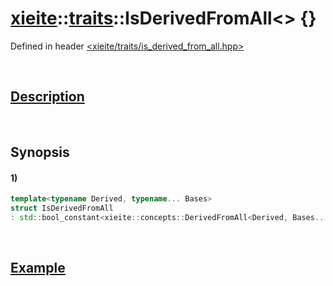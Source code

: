 # [xieite](../../xieite.md)\:\:[traits](../../traits.md)\:\:IsDerivedFromAll\<\> \{\}
Defined in header [<xieite/traits/is_derived_from_all.hpp>](../../../include/xieite/traits/is_derived_from_all.hpp)

&nbsp;

## [Description](../concepts/derived_from_all.md#Description)

&nbsp;

## Synopsis
#### 1)
```cpp
template<typename Derived, typename... Bases>
struct IsDerivedFromAll
: std::bool_constant<xieite::concepts::DerivedFromAll<Derived, Bases...>> {};
```

&nbsp;

## [Example](../concepts/derived_from_all.md#Example)
